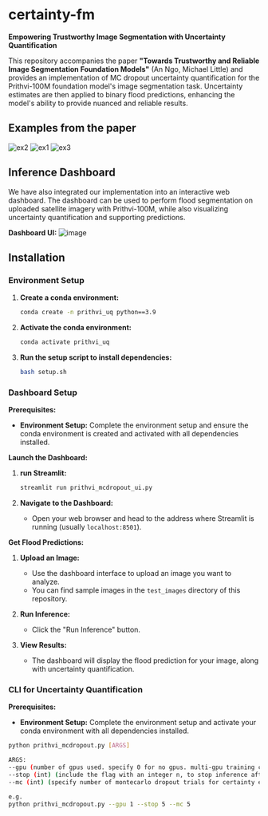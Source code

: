 # certainty-fm

**Empowering Trustworthy Image Segmentation with Uncertainty Quantification**

This repository accompanies the paper **"Towards Trustworthy and Reliable Image Segmentation Foundation Models"** (An Ngo, Michael Little) and provides an implementation of MC dropout uncertainty quantification for the Prithvi-100M foundation model's image segmentation task. Uncertainty estimates are then applied to binary flood predictions, enhancing the model's ability to provide nuanced and reliable results.

## Examples from the paper
![ex2](https://github.com/user-attachments/assets/f919091a-46be-4e3a-9797-8a463de361de)
![ex1](https://github.com/user-attachments/assets/68dcf1af-f60c-4a30-822e-e89257c9232a)
![ex3](https://github.com/user-attachments/assets/15bae8c0-8610-45c9-8bc1-c13925f3dadf)

## Inference Dashboard

We have also integrated our implementation into an interactive web dashboard. The dashboard can be used to perform flood segmentation on uploaded satellite imagery with Prithvi-100M, while also visualizing uncertainty quantification and supporting predictions.

**Dashboard UI:**
![image](https://github.com/user-attachments/assets/533ed5f4-d708-4ad4-9f3e-707ca377e9b0)

## Installation

### Environment Setup

1. **Create a conda environment:**
   ```bash
   conda create -n prithvi_uq python==3.9

2. **Activate the conda environment:**
   ```bash
   conda activate prithvi_uq

3. **Run the setup script to install dependencies:**
   ```bash
   bash setup.sh

### Dashboard Setup 

**Prerequisites:**

* **Environment Setup:** Complete the environment setup and ensure the conda environment is created and activated with all dependencies installed.

**Launch the Dashboard:**

1. **run Streamlit:**

   ```bash
   streamlit run prithvi_mcdropout_ui.py

2. **Navigate to the Dashboard:**

   * Open your web browser and head to the address where Streamlit is running (usually `localhost:8501`).

**Get Flood Predictions:**

1. **Upload an Image:**

   * Use the dashboard interface to upload an image you want to analyze.
   * You can find sample images in the `test_images` directory of this repository.

2. **Run Inference:**

   * Click the "Run Inference" button.

3. **View Results:**

   * The dashboard will display the flood prediction for your image, along with uncertainty quantification.

### CLI for Uncertainty Quantification 

**Prerequisites:**

* **Environment Setup:** Complete the environment setup and activate your conda environment with all dependencies installed.

```bash
python prithvi_mcdropout.py [ARGS]

ARGS: 
--gpu (number of gpus used. specify 0 for no gpus. multi-gpu training currently not working.)
--stop (int) (include the flag with an integer n, to stop inference after image n. for inference of all images in /test_images, specify this as -1)
--mc (int) (specify number of montecarlo dropout trials for certainty estimation. default is 3.)

e.g.
python prithvi_mcdropout.py --gpu 1 --stop 5 --mc 5
```
